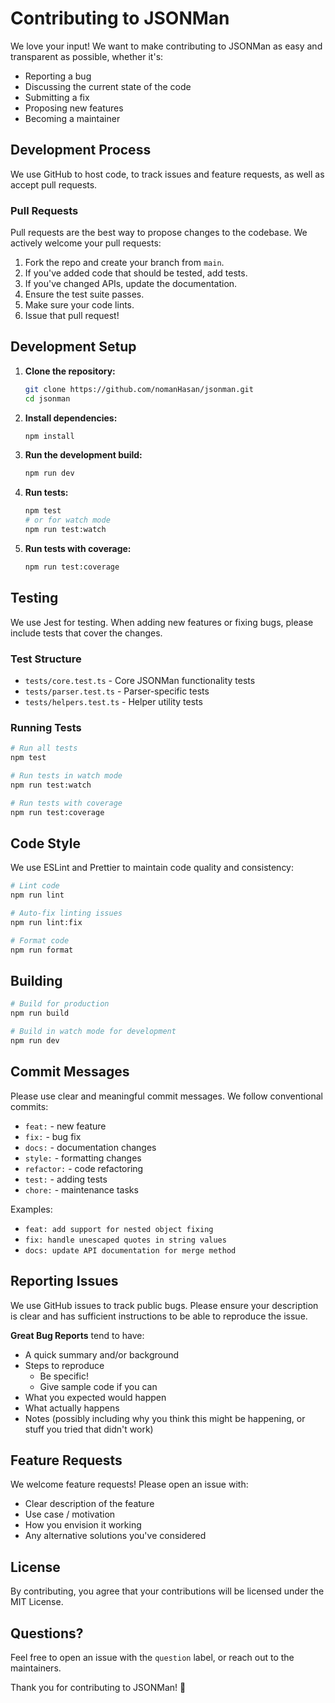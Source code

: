 # Contributing to JSONMan

We love your input! We want to make contributing to JSONMan as easy and transparent as possible, whether it's:

- Reporting a bug
- Discussing the current state of the code
- Submitting a fix
- Proposing new features
- Becoming a maintainer

## Development Process

We use GitHub to host code, to track issues and feature requests, as well as accept pull requests.

### Pull Requests

Pull requests are the best way to propose changes to the codebase. We actively welcome your pull requests:

1. Fork the repo and create your branch from `main`.
2. If you've added code that should be tested, add tests.
3. If you've changed APIs, update the documentation.
4. Ensure the test suite passes.
5. Make sure your code lints.
6. Issue that pull request!

## Development Setup

1. **Clone the repository:**
   ```bash
   git clone https://github.com/nomanHasan/jsonman.git
   cd jsonman
   ```

2. **Install dependencies:**
   ```bash
   npm install
   ```

3. **Run the development build:**
   ```bash
   npm run dev
   ```

4. **Run tests:**
   ```bash
   npm test
   # or for watch mode
   npm run test:watch
   ```

5. **Run tests with coverage:**
   ```bash
   npm run test:coverage
   ```

## Testing

We use Jest for testing. When adding new features or fixing bugs, please include tests that cover the changes.

### Test Structure

- `tests/core.test.ts` - Core JSONMan functionality tests
- `tests/parser.test.ts` - Parser-specific tests  
- `tests/helpers.test.ts` - Helper utility tests

### Running Tests

```bash
# Run all tests
npm test

# Run tests in watch mode
npm run test:watch

# Run tests with coverage
npm run test:coverage
```

## Code Style

We use ESLint and Prettier to maintain code quality and consistency:

```bash
# Lint code
npm run lint

# Auto-fix linting issues
npm run lint:fix

# Format code
npm run format
```

## Building

```bash
# Build for production
npm run build

# Build in watch mode for development
npm run dev
```

## Commit Messages

Please use clear and meaningful commit messages. We follow conventional commits:

- `feat:` - new feature
- `fix:` - bug fix
- `docs:` - documentation changes
- `style:` - formatting changes
- `refactor:` - code refactoring
- `test:` - adding tests
- `chore:` - maintenance tasks

Examples:
- `feat: add support for nested object fixing`
- `fix: handle unescaped quotes in string values`
- `docs: update API documentation for merge method`

## Reporting Issues

We use GitHub issues to track public bugs. Please ensure your description is clear and has sufficient instructions to be able to reproduce the issue.

**Great Bug Reports** tend to have:

- A quick summary and/or background
- Steps to reproduce
  - Be specific!
  - Give sample code if you can
- What you expected would happen
- What actually happens
- Notes (possibly including why you think this might be happening, or stuff you tried that didn't work)

## Feature Requests

We welcome feature requests! Please open an issue with:

- Clear description of the feature
- Use case / motivation
- How you envision it working
- Any alternative solutions you've considered

## License

By contributing, you agree that your contributions will be licensed under the MIT License.

## Questions?

Feel free to open an issue with the `question` label, or reach out to the maintainers.

Thank you for contributing to JSONMan! 🎉